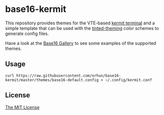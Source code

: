 # base16-kermit

This repository provides themes for the VTE-based [kermit terminal] and
a simple template that can be used with the [tinted-theming] color
schemes to generate config files.

Have a look at the [Base16 Gallery] to see some examples of the
supported themes.

## Usage

```shell
curl https://raw.githubusercontent.com/orhun/base16-kermit/master/themes/base16-default.config > ~/.config/kermit.conf
```

## License

[The MIT License](https://opensource.org/licenses/MIT)

[kermit terminal]: https://github.com/orhun/kermit
[tinted-theming]: https://github.com/tinted-theming/home
[Base16 Gallery]: https://tinted-theming.github.io/base16-gallery/
